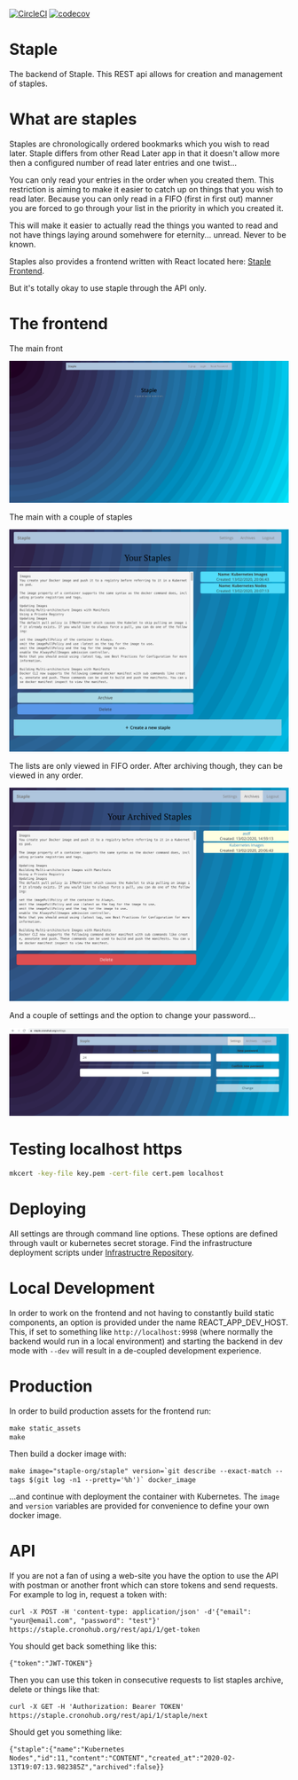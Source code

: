 [![CircleCI](https://circleci.com/gh/staple-org/staple.svg?style=svg)](https://circleci.com/gh/staple-org/staple)
[![codecov](https://codecov.io/gh/staple-org/staple/branch/master/graph/badge.svg)](https://codecov.io/gh/staple-org/staple)

# Staple

The backend of Staple. This REST api allows for creation and management of staples.

# What are staples

Staples are chronologically ordered bookmarks which you wish to read later. Staple differs from other Read Later
app in that it doesn't allow more then a configured number of read later entries and one twist...

You can only read your entries in the order when you created them. This restriction is aiming to make it easier
to catch up on things that you wish to read later. Because you can only read in a FIFO (first in first out) manner
you are forced to go through your list in the priority in which you created it.

This will make it easier to actually read the things you wanted to read and not have things laying around somehwere
for eternity... unread. Never to be known.

Staples also provides a frontend written with React located here: [Staple Frontend](https://github.com/staple-org/frontend).

But it's totally okay to use staple through the API only.

# The frontend

The main front

![homepage](img/homepage.png)

The main with a couple of staples

![staples](img/staples.png)

The lists are only viewed in FIFO order. After archiving though, they can be viewed in any order.

![archive](img/archive.png)

And a couple of settings and the option to change your password...

![settings](img/settings.png)

# Testing localhost https

```bash
mkcert -key-file key.pem -cert-file cert.pem localhost
```

# Deploying

All settings are through command line options. These options are defined through vault or
kubernetes secret storage. Find the infrastructure deployment scripts under [Infrastructre Repository](https://github.com/staple-org/infrastructure).

# Local Development

In order to work on the frontend and not having to constantly build static components, an option is provided
under the name REACT_APP_DEV_HOST. This, if set to something like `http://localhost:9998` (where normally the
backend would run in a local environment) and starting the backend in dev mode with `--dev` will result in a
de-coupled development experience.

# Production

In order to build production assets for the frontend run:

```
make static_assets
make
```

Then build a docker image with:

```
make image="staple-org/staple" version=`git describe --exact-match --tags $(git log -n1 --pretty='%h')` docker_image
```

...and continue with deployment the container with Kubernetes. The `image` and `version` variables are provided
for convenience to define your own docker image.

# API

If you are not a fan of using a web-site you have the option to use the API with postman or another front which can
store tokens and send requests. For example to log in, request a token with:

```
curl -X POST -H 'content-type: application/json' -d'{"email": "your@email.com", "password": "test"}' https://staple.cronohub.org/rest/api/1/get-token
```

You should get back something like this:

```
{"token":"JWT-TOKEN"}
```

Then you can use this token in consecutive requests to list staples archive, delete or things like that:

```
curl -X GET -H 'Authorization: Bearer TOKEN' https://staple.cronohub.org/rest/api/1/staple/next
```

Should get you something like:

```
{"staple":{"name":"Kubernetes Nodes","id":11,"content":"CONTENT","created_at":"2020-02-13T19:07:13.982385Z","archived":false}}
```
